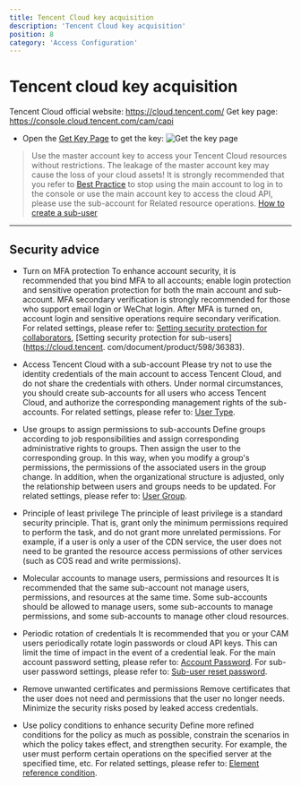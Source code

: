 ```yaml
---
title: Tencent Cloud key acquisition
description: 'Tencent Cloud key acquisition'
position: 8
category: 'Access Configuration'
---
```


# Tencent cloud key acquisition

Tencent Cloud official website: https://cloud.tencent.com/
Get key page: https://console.cloud.tencent.com/cam/capi

- Open the [Get Key Page](https://console.cloud.tencent.com/cam/capi) to get the key:
  ![Get the key page](https://images.devsapp.cn/access/tencent-access.jpg)


> Use the master account key to access your Tencent Cloud resources without restrictions. The leakage of the master account key may cause the loss of your cloud assets! It is strongly recommended that you refer to [Best Practice](https://cloud.tencent.com/document/product/598/10592) to stop using the main account to log in to the console or use the main account key to access the cloud API, please use the sub-account for Related resource operations. [How to create a sub-user](https://cloud.tencent.com/document/product/598/13674)

------

## Security advice

- Turn on MFA protection
  To enhance account security, it is recommended that you bind MFA to all accounts; enable login protection and sensitive operation protection for both the main account and sub-account. MFA secondary verification is strongly recommended for those who support email login or WeChat login. After MFA is turned on, account login and sensitive operations require secondary verification. For related settings, please refer to: [Setting security protection for collaborators](https://cloud.tencent.com/document/product/598/36626), [Setting security protection for sub-users](https://cloud.tencent. com/document/product/598/36383).

- Access Tencent Cloud with a sub-account
  Please try not to use the identity credentials of the main account to access Tencent Cloud, and do not share the credentials with others. Under normal circumstances, you should create sub-accounts for all users who access Tencent Cloud, and authorize the corresponding management rights of the sub-accounts. For related settings, please refer to: [User Type](https://cloud.tencent.com/document/product/598/13665).

- Use groups to assign permissions to sub-accounts
  Define groups according to job responsibilities and assign corresponding administrative rights to groups. Then assign the user to the corresponding group. In this way, when you modify a group's permissions, the permissions of the associated users in the group change. In addition, when the organizational structure is adjusted, only the relationship between users and groups needs to be updated. For related settings, please refer to: [User Group](https://cloud.tencent.com/document/product/598/14985).

- Principle of least privilege
  The principle of least privilege is a standard security principle. That is, grant only the minimum permissions required to perform the task, and do not grant more unrelated permissions. For example, if a user is only a user of the CDN service, the user does not need to be granted the resource access permissions of other services (such as COS read and write permissions).

- Molecular accounts to manage users, permissions and resources
  It is recommended that the same sub-account not manage users, permissions, and resources at the same time. Some sub-accounts should be allowed to manage users, some sub-accounts to manage permissions, and some sub-accounts to manage other cloud resources.

- Periodic rotation of credentials
  It is recommended that you or your CAM users periodically rotate login passwords or cloud API keys. This can limit the time of impact in the event of a credential leak.
  For the main account password setting, please refer to: [Account Password](https://cloud.tencent.com/document/product/378/14623).
  For sub-user password settings, please refer to: [Sub-user reset password](https://cloud.tencent.com/document/product/598/36260).

- Remove unwanted certificates and permissions
  Remove certificates that the user does not need and permissions that the user no longer needs. Minimize the security risks posed by leaked access credentials.

- Use policy conditions to enhance security
Define more refined conditions for the policy as much as possible, constrain the scenarios in which the policy takes effect, and strengthen security. For example, the user must perform certain operations on the specified server at the specified time, etc.
  For related settings, please refer to: [Element reference condition](https://cloud.tencent.com/document/product/598/10603#6.-.E7.94.9F.E6.95.88.E6.9D.A1.E4.BB.B6.EF.BC.88condition.EF.BC.89).